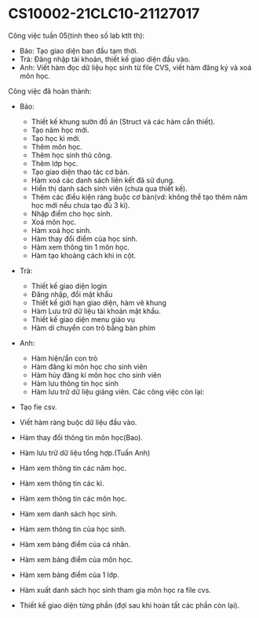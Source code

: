 ﻿# CS10002-21CLC10-21127017
Công việc tuần 05(tính theo số lab ktlt th):
- Bảo: Tạo giao diện ban đầu tạm thời.
- Trà: Đăng nhập tài khoản, thiết kế giao diện đầu vào.
- Anh: Viết hàm đọc dữ liệu học sinh từ file CVS, viết hàm đăng ký và xoá môn học.

Công việc đã hoàn thành:
- Bảo:
    + Thiết kế khung sườn đồ án (Struct và các hàm cần thiết).
    + Tạo năm học mới.
    + Tạo học kì mới.
    + Thêm môn học.
    + Thêm học sinh thủ công.
    + Thêm lớp học.
    + Tạo giao diện thao tác cơ bản.
    + Hàm xoá các danh sách liên kết đã sử dụng.
    + Hiển thị danh sách sinh viên (chưa qua thiết kế).
    + Thêm các điều kiện ràng buộc cơ bản(vd: không thể tạo thêm năm học mới nếu chưa tạo đủ 3 kì).
    + Nhập điểm cho học sinh.
    + Xoá môn học.
    + Hàm xoá học sinh.
    + Hàm thay đổi điểm của học sinh.
    + Hàm xem thông tin 1 môn học.
    + Hàm tạo khoảng cách khi in cột.
- Trà:
    + Thiết kế giao diện login
    + Đăng nhập, đổi mật khẩu
    + Thiết kế giới hạn giao diện, hàm vẽ khung
    + Hàm Lưu trữ dữ liệu tài khoản mật khẩu.
    + Thiết kế giao diện menu giáo vụ
    + Hàm di chuyển con trỏ bằng bàn phím
- Anh:
    + Hàm hiện/ẩn con trỏ
    + Hàm đăng kí môn học cho sinh viên
    + Hàm hủy đăng kí môn học cho sinh viên
    + Hàm lưu thông tin học sinh
    + Hàm lưu trữ dữ liệu giảng viên.
Các công việc còn lại:
- Tạo fie csv.
- Viết hàm ràng buộc dữ liệu đầu vào.
- Hàm thay đổi thông tin môn học(Bao).
- Hàm lưu trữ dữ liệu tổng hợp.(Tuấn Anh)

- Hàm xem thông tin các năm học.
- Hàm xem thông tin các kì.
- Hàm xem thông tin các môn học.
- Hàm xem danh sách học sinh.
- Hàm xem thông tin của học sinh.
- Hàm xem bảng điểm của cá nhân.
- Hàm xem bảng điểm của môn học.
- Hàm xem bảng điểm của 1 lớp.
- Hàm xuất danh sách học sinh tham gia môn học ra file cvs.
- Thiết kế giao diện từng phần (đợi sau khi hoàn tất các phần còn lại).


